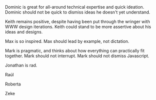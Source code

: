 Dominic is great for all-around technical expertise and quick ideation.
Dominic should not be quick to dismiss ideas he doesn't yet understand.

Keith remains positive, despite having been put through the wringer with WWW design iterations.
Keith could stand to be more assertive about his ideas and designs.

Max is so inspired.
Max should lead by example, not dictation.

Mark is pragmatic, and thinks about how everything can practically fit together.
Mark should not interrupt. Mark should not dismiss Javascript.

Jonathan is rad.

Raúl

Roberta

Zeke